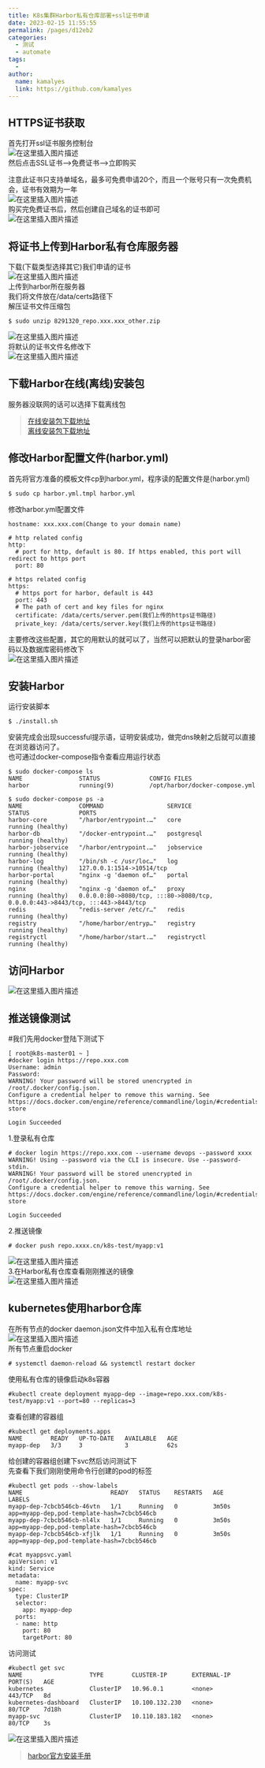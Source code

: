 ```yaml
---
title: K8s集群Harbor私有仓库部署+ssl证书申请
date: 2023-02-15 11:55:55
permalink: /pages/d12eb2
categories:
  - 测试
  - automate
tags:
  - 
author: 
  name: kamalyes
  link: https://github.com/kamalyes
---
```


HTTPS证书获取
--------------------------------------------------------------------

首先打开ssl证书服务控制台  
![在这里插入图片描述](https://raw.githubusercontent.com/kamalyes/image-bed/master/col/automate/83aa504c2274445994a276dc13f91afc.png)  
然后点击SSL证书—>免费证书—>立即购买

注意此证书只支持单域名，最多可免费申请20个，而且一个账号只有一次免费机会，证书有效期为一年  
![在这里插入图片描述](https://raw.githubusercontent.com/kamalyes/image-bed/master/col/automate/5b60c4e354324cc3a7f4786751c0cfcb.png)  
购买完免费证书后，然后创建自己域名的证书即可  
![在这里插入图片描述](https://raw.githubusercontent.com/kamalyes/image-bed/master/col/automate/f750683f77fb495db6193a8b2d12d75e.png)

将证书上传到Harbor私有仓库服务器
------------------------------------------------------------------------------

下载(下载类型选择其它)我们申请的证书  
![在这里插入图片描述](https://raw.githubusercontent.com/kamalyes/image-bed/master/col/automate/3cd3ff441be04d54bb906775f462b408.png)  
上传到harbor所在服务器  
我们将文件放在/data/certs路径下  
解压证书文件压缩包

```
$ sudo unzip 8291320_repo.xxx.xxx_other.zip

```

![在这里插入图片描述](https://raw.githubusercontent.com/kamalyes/image-bed/master/col/automate/4e0bed064feb4d418761c7a3db38da62.png)  
将默认的证书文件名修改下  
![在这里插入图片描述](https://raw.githubusercontent.com/kamalyes/image-bed/master/col/automate/13f394f1174f40989c42543427887208.png)

下载Harbor在线(离线)安装包
----------------------------------------------------------------------------

服务器没联网的话可以选择下载离线包

> [在线安装包下载地址](https://github.com/goharbor/harbor/releases/download/v2.4.3/harbor-online-installer-v2.4.3.tgz)  
> [离线安装包下载地址](https://github.com/goharbor/harbor/releases/download/v2.4.3/harbor-offline-installer-v2.4.3.tgz)

修改Harbor配置文件(harbor.yml)
-----------------------------------------------------------------------------------

首先将官方准备的模板文件cp到harbor.yml，程序读的配置文件是(harbor.yml)

```
$ sudo cp harbor.yml.tmpl harbor.yml
```

修改harbor.yml配置文件

```
hostname: xxx.xxx.com(Change to your domain name)

# http related config
http:
  # port for http, default is 80. If https enabled, this port will redirect to https port
  port: 80

# https related config
https:
  # https port for harbor, default is 443
  port: 443
  # The path of cert and key files for nginx
  certificate: /data/certs/server.pem(我们上传的https证书路径)
  private_key: /data/certs/server.key(我们上传的https证书路径)
```

主要修改这些配置，其它的用默认的就可以了，当然可以把默认的登录harbor密码以及数据库密码修改下  
![在这里插入图片描述](https://raw.githubusercontent.com/kamalyes/image-bed/master/col/automate/41e48134ca064b9f9ef66dbbf8a8f817.png)

安装Harbor
-------------------------------------------------------------------

运行安装脚本

```
$ ./install.sh
```

安装完成会出现successful提示语，证明安装成功，做完dns映射之后就可以直接在浏览器访问了。  
也可通过docker-compose指令查看应用运行状态

```
$ sudo docker-compose ls
NAME                STATUS              CONFIG FILES
harbor              running(9)          /opt/harbor/docker-compose.yml
```
```
$ sudo docker-compose ps -a
NAME                COMMAND                  SERVICE             STATUS              PORTS
harbor-core         "/harbor/entrypoint.…"   core                running (healthy)
harbor-db           "/docker-entrypoint.…"   postgresql          running (healthy)
harbor-jobservice   "/harbor/entrypoint.…"   jobservice          running (healthy)
harbor-log          "/bin/sh -c /usr/loc…"   log                 running (healthy)   127.0.0.1:1514->10514/tcp
harbor-portal       "nginx -g 'daemon of…"   portal              running (healthy)
nginx               "nginx -g 'daemon of…"   proxy               running (healthy)   0.0.0.0:80->8080/tcp, :::80->8080/tcp, 0.0.0.0:443->8443/tcp, :::443->8443/tcp
redis               "redis-server /etc/r…"   redis               running (healthy)
registry            "/home/harbor/entryp…"   registry            running (healthy)
registryctl         "/home/harbor/start.…"   registryctl         running (healthy)
```

访问Harbor
-------------------------------------------------------------------

![在这里插入图片描述](https://raw.githubusercontent.com/kamalyes/image-bed/master/col/automate/47d820df843a45dfb53ae56689dbc77b.png)

推送镜像测试
-----------------------------------------------------------------

#我们先用docker登陆下测试下

```
[ root@k8s-master01 ~ ]
#docker login https://repo.xxx.com
Username: admin
Password:
WARNING! Your password will be stored unencrypted in /root/.docker/config.json.
Configure a credential helper to remove this warning. See
https://docs.docker.com/engine/reference/commandline/login/#credentials-store

Login Succeeded
```

1.登录私有仓库

```
# docker login https://repo.xxx.com --username devops --password xxxx
WARNING! Using --password via the CLI is insecure. Use --password-stdin.
WARNING! Your password will be stored unencrypted in /root/.docker/config.json.
Configure a credential helper to remove this warning. See
https://docs.docker.com/engine/reference/commandline/login/#credentials-store

Login Succeeded
```

2.推送镜像

```
# docker push repo.xxxx.cn/k8s-test/myapp:v1
```

![在这里插入图片描述](https://raw.githubusercontent.com/kamalyes/image-bed/master/col/automate/da2b0d3925b342c5a34848686026e25c.png)  
3.在Harbor私有仓库查看刚刚推送的镜像  
![在这里插入图片描述](https://raw.githubusercontent.com/kamalyes/image-bed/master/col/automate/8be3d6232d1448f09b3bb5b77e8ad31a.png)

kubernetes使用harbor仓库
-------------------------------------------------------------------------------

在所有节点的docker daemon.json文件中加入私有仓库地址  
![在这里插入图片描述](https://raw.githubusercontent.com/kamalyes/image-bed/master/col/automate/6f3dce50416245b0947e37e5de877e67.png)  
所有节点重启docker

```
# systemctl daemon-reload && systemctl restart docker
```

使用私有仓库的镜像启动k8s容器

```
#kubectl create deployment myapp-dep --image=repo.xxx.com/k8s-test/myapp:v1 --port=80 --replicas=3
```

查看创建的容器组

```
#kubectl get deployments.apps
NAME        READY   UP-TO-DATE   AVAILABLE   AGE
myapp-dep   3/3     3            3           62s
```

给创建的容器组创建下svc然后访问测试下  
先查看下我们刚刚使用命令行创建的pod的标签

```
#kubectl get pods --show-labels
NAME                         READY   STATUS    RESTARTS   AGE     LABELS
myapp-dep-7cbcb546cb-46vtn   1/1     Running   0          3m50s   app=myapp-dep,pod-template-hash=7cbcb546cb
myapp-dep-7cbcb546cb-nl4lx   1/1     Running   0          3m50s   app=myapp-dep,pod-template-hash=7cbcb546cb
myapp-dep-7cbcb546cb-xfjlk   1/1     Running   0          3m50s   app=myapp-dep,pod-template-hash=7cbcb546cb
```

```
#cat myappsvc.yaml
apiVersion: v1
kind: Service
metadata:
  name: myapp-svc
spec:
  type: ClusterIP
  selector:
    app: myapp-dep
  ports:
  - name: http
    port: 80
    targetPort: 80

```

访问测试

```
#kubectl get svc
NAME                   TYPE        CLUSTER-IP       EXTERNAL-IP   PORT(S)   AGE
kubernetes             ClusterIP   10.96.0.1        <none>        443/TCP   8d
kubernetes-dashboard   ClusterIP   10.100.132.230   <none>        80/TCP    7d18h
myapp-svc              ClusterIP   10.110.183.182   <none>        80/TCP    3s
```

![在这里插入图片描述](https://raw.githubusercontent.com/kamalyes/image-bed/master/col/automate/52798ee578d9481f9ada9a9bc28fb06b.png)

> [harbor官方安装手册](https://goharbor.io/docs/2.5.0/install-config/)
